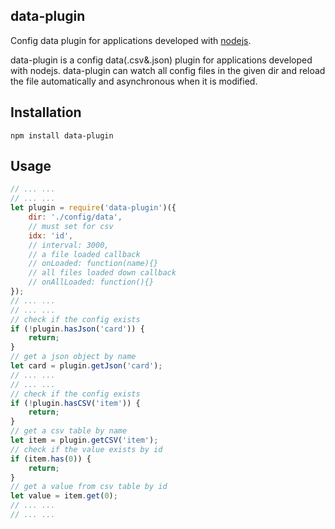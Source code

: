## data-plugin

Config data plugin for applications developed with [nodejs](https://nodejs.org/en/).

data-plugin is a config data(.csv&.json) plugin for applications developed with nodejs. data-plugin can watch all config files in the given dir and reload the file automatically and asynchronous when it is modified. 

## Installation

```
npm install data-plugin
```

## Usage

```javascript
// ... ...
// ... ...
let plugin = require('data-plugin')({
    dir: './config/data',
    // must set for csv
    idx: 'id',
    // interval: 3000,
    // a file loaded callback
    // onLoaded: function(name){}
    // all files loaded down callback
    // onAllLoaded: function(){}
});
// ... ...
// ... ...
// check if the config exists 
if (!plugin.hasJson('card')) {
    return;
}
// get a json object by name
let card = plugin.getJson('card');
// ... ...
// ... ...
// check if the config exists 
if (!plugin.hasCSV('item')) {
    return;
}
// get a csv table by name
let item = plugin.getCSV('item');
// check if the value exists by id
if (item.has(0)) {
    return;
}
// get a value from csv table by id
let value = item.get(0);
// ... ...
// ... ...
```
